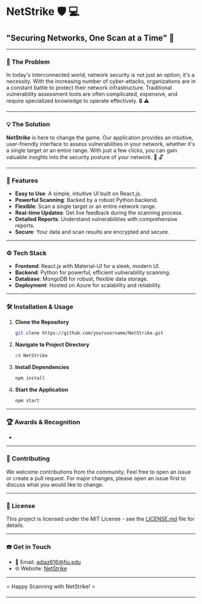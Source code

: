 # NetStrike :shield: :computer:

## "Securing Networks, One Scan at a Time" :mag_right:

---

### :rotating_light: The Problem

In today's interconnected world, network security is not just an option; it's a necessity. With the increasing number of cyber-attacks, organizations are in a constant battle to protect their network infrastructure. Traditional vulnerability assessment tools are often complicated, expensive, and require specialized knowledge to operate effectively. :lock: :warning:

---

### :bulb: The Solution

**NetStrike** is here to change the game. Our application provides an intuitive, user-friendly interface to assess vulnerabilities in your network, whether it's a single target or an entire range. With just a few clicks, you can gain valuable insights into the security posture of your network. :dart: :unlock:

---

### :rocket: Features

- **Easy to Use**: A simple, intuitive UI built on React.js.
- **Powerful Scanning**: Backed by a robust Python backend.
- **Flexible**: Scan a single target or an entire network range.
- **Real-time Updates**: Get live feedback during the scanning process.
- **Detailed Reports**: Understand vulnerabilities with comprehensive reports.
- **Secure**: Your data and scan results are encrypted and secure.

---

### :gear: Tech Stack

- **Frontend**: React.js with Material-UI for a sleek, modern UI.
- **Backend**: Python for powerful, efficient vulnerability scanning.
- **Database**: MongoDB for robust, flexible data storage.
- **Deployment**: Hosted on Azure for scalability and reliability.

---

### :hammer_and_wrench: Installation & Usage

1. **Clone the Repository**

    ```bash
    git clone https://github.com/yourusername/NetStrike.git
    ```

2. **Navigate to Project Directory**

    ```bash
    cd NetStrike
    ```

3. **Install Dependencies**

    ```bash
    npm install
    ```

4. **Start the Application**

    ```bash
    npm start
    ```

---

### :trophy: Awards & Recognition

-

---

### :handshake: Contributing

We welcome contributions from the community. Feel free to open an issue or create a pull request. For major changes, please open an issue first to discuss what you would like to change.

---

### :memo: License

This project is licensed under the MIT License - see the [LICENSE.md](LICENSE.md) file for details.

---

### :phone: Get in Touch

- :email: Email: adiaz616@fiu.edu
- :globe_with_meridians: Website: [NetStrike](https://netstrike.example.com)

---

:star: Happy Scanning with NetStrike! :star:

---
